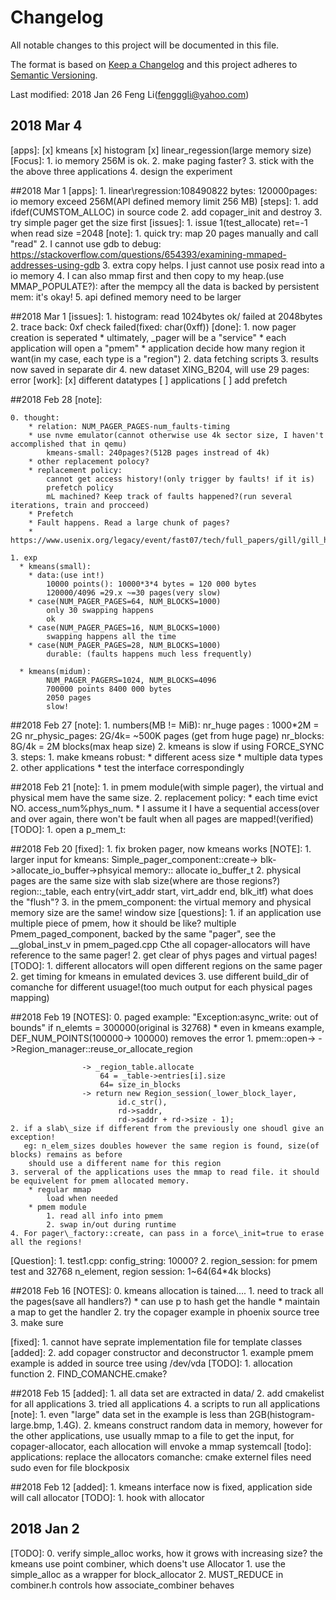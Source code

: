 # Changelog
All notable changes to this project will be documented in this file.

The format is based on [Keep a Changelog](http://keepachangelog.com/en/1.0.0/)
and this project adheres to [Semantic Versioning](http://semver.org/spec/v2.0.0.html).

Last modified: 2018 Jan 26
Feng Li(fengggli@yahoo.com)

## 2018 Mar 4
[apps]:
    [x] kmeans
    [x] histogram
    [x] linear\_regession(large memory size)
[Focus]:
    1. io memory 256M is ok.
    2. make paging faster?
    3. stick with the the above three applications
    4. design the experiment

##2018 Mar 1
[apps]:
    1. linear\regression:108490822 bytes: 120000pages: io memory exceed 256M(API defined memory limit 256 MB)
[steps]:
    1. add ifdef(CUMSTOM\_ALLOC) in source code
    2. add copager\_init and destroy
    3. try simple pager get the size first
[issues]:
    1. issue 1(test\_allocate)
            ret=-1 when read size =2048
[note]:
    1. quick try:
        map 20 pages manually and call "read"
    2. I cannot use gdb to debug:
        https://stackoverflow.com/questions/654393/examining-mmaped-addresses-using-gdb
    3. extra copy helps. I just cannot use posix read into a io memory
    4. I can also mmap first and then copy to my heap.(use MMAP_POPULATE?): after the mempcy all the data is backed by persistent mem: it's okay!
    5. api defined memory need to be larger

##2018 Mar 1
[issues]:
    1. histogram: read 1024bytes ok/ failed at 2048bytes
    2. trace back: 0xf check failed(fixed: char(0xff))
[done]:
    1. now pager creation is  seperated
        * ultimately, _pager will be a "service"
        * each application will open a "pmem"
        * application decide how many region it want(in my case, each type is a "region")
    2. data fetching scripts
    3. results now saved in separate dir
    4. new dataset XING\_B204, will use 29 pages: error
[work]:
    [x] different datatypes
    [ ] applications
    [ ] add prefetch

##2018 Feb 28
[note]:
     
    0. thought:
        * relation: NUM_PAGER_PAGES-num_faults-timing
        * use nvme emulator(cannot otherwise use 4k sector size, I haven't accomplished that in qemu)
            kmeans-small: 240pages?(512B pages instread of 4k)
        * other replacement polocy?
        * replacement policy:
            cannot get access history!(only trigger by faults! if it is)
            prefetch policy
            mL machined? Keep track of faults happened?(run several iterations, train and procceed)
        * Prefetch
        * Fault happens. Read a large chunk of pages?
        * https://www.usenix.org/legacy/event/fast07/tech/full_papers/gill/gill_html/node12.html

    1. exp
      * kmeans(small):
        * data:(use int!)
            10000 points(): 10000*3*4 bytes = 120 000 bytes
            120000/4096 =29.x ~=30 pages(very slow)
        * case(NUM_PAGER_PAGES=64, NUM_BLOCKS=1000)
            only 30 swapping happens
            ok
        * case(NUM_PAGER_PAGES=16, NUM_BLOCKS=1000)
            swapping happens all the time
        * case(NUM_PAGER_PAGES=28, NUM_BLOCKS=1000)
            durable: (faults happens much less frequently)

      * kmeans(midum):
            NUM_PAGER_PAGERS=1024, NUM_BLOCKS=4096
            700000 points 8400 000 bytes
            2050 pages
            slow!

        
##2018 Feb 27
[note]: 
    1. numbers(MB != MiB):
        nr_huge pages : 1000*2M = 2G
        nr_physic_pages: 2G/4k= ~500K pages (get from huge page)
        nr_blocks: 8G/4k = 2M blocks(max heap size)
    2. kmeans is slow if using FORCE\_SYNC
    3. steps:
        1. make kmeans robust:
            * different acess size
            * multiple data types
        2. other applications
            * test the interface correspondingly

##2018 Feb 21
[note]:
    1. in pmem module(with simple pager), the virtual and physical mem have the same size.
    2. replacement policy:
        * each time evict NO. access_num%phys_num.
        * I assume it I have a sequential access(over and over again, there won't be fault when all pages are mapped!(verified)
[TODO]: 
    1. open a p\_mem\_t: 

##2018 Feb 20
[fixed]:
    1. fix broken pager, now kmeans works
[NOTE]:
    1.  larger input for kmeans:
    Simple_pager_component::create-> blk->allocate_io_buffer->phsyical memory:: allocate io_buffer_t
    2. physical pages are the same size with slab size(where are those regions?)
        region::_table, each entry(virt_addr start, virt_addr end, blk_itf)
        what does the "flush"?
    3. in the pmem\_component: the virtual memory and physical memory size are the same! window size 
[questions]:
    1. if an application use multiple piece of pmem, how it should be like?
        multiple Pmem_paged_component, backed by the same "pager", see the __global_inst_v in pmem_paged.cpp
        Cthe all copager-allocators will have reference to the same pager!
    2. get clear of phys pages and virtual pages!
[TODO]:
    1. different allocators will open different regions on the same pager
    2. get timing for kmeans in emulated devices
    3. use different build\_dir of comanche for different usuage!(too much output for each physical pages mapping)

##2018 Feb 19
[NOTES]:
    0. paged example: "Exception:async\_write: out of bounds" if n\_elemts = 300000(original is 32768)
        * even in kmeans example, DEF_NUM_POINTS(100000-> 100000)  removes the error
    1. pmem::open->
                 ->Region_manager::reuse_or_allocate_region

                    -> _region_table.allocate
                        64 = _table->entries[i].size
                        64= size_in_blocks
                    -> return new Region_session(_lower_block_layer,
                            id.c_str(),
                            rd->saddr,
                            rd->saddr + rd->size - 1);
    2. if a slab\_size if different from the previously one shoudl give an exception!
       eg: n_elem_sizes doubles however the same region is found, size(of blocks) remains as before
        should use a different name for this region
    3. serveral of the applications uses the mmap to read file. it should be equivelent for pmem allocated memory.
        * regular mmap
            load when needed
        * pmem module
            1. read all info into pmem
            2. swap in/out during runtime
    4. For pager\_factory::create, can pass in a force\_init=true to erase all the regions!

[Question]:
    1. test1.cpp: config\_string: 10000?
    2. region\_session: for pmem test and 32768 n\_element, region session: 1~64(64\*4k blocks)


##2018 Feb 16
[NOTES]:
    0. kmeans allocation is tained....
    1. need to track all the pages(save all handlers?)
        * can use p to hash get the  handle
        * maintain a map to get the handler
    2. try the copager example in phoenix source tree
    3. make sure 

[fixed]:
    1. cannot have seprate implementation file for template classes
[added]:
    2. add copager constructor and deconstructor
    1. example pmem example is added in source tree using /dev/vda
[TODO]:
    1. allocation function
    2. FIND_COMANCHE.cmake?

##2018 Feb 15
[added]:
	1. all data set are extracted in data/
    2. add cmakelist for all applications
    3. tried all applications
    4. a scripts to run all applications
[note]:
    1. even "large" data set in the example is less than 2GB(histogram-large.bmp, 1.4G).
    2. kmeans construct random data in memory, however for the other applications, use usually mmap to a file to get the input, for copager-allocator, each allocation will envoke a mmap systemcall
[todo]:
    applications:
        replace the allocators
    comanche:
        cmake externel files
        need sudo even for file blockposix

##2018 Feb 12
[added]:
	1. kmeans interface now is fixed, application side will call allocator
[TODO]:
	1. hook with allocator

## 2018 Jan 2
[TODO]:
    0. verify simple_alloc works, how it grows with increasing size?
        the kmeans use point combiner, which doens't use Allocator
    1. use the simple_alloc as a wrapper for block_allocator 
    2. MUST_REDUCE in combiner.h controls how associate_combiner behaves




